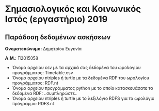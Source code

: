 # Σημασιολογικός και Κοινωνικός Ιστός (εργαστήριο) 2019
## Παράδοση δεδομένων ασκήσεων

**Ονοματεπώνυμο:** Δημητρίου Ευγενία

**Α.Μ.:** Π2015058

* Όνομα αρχείου csv με τα αρχικά σας δεδομένα του ωρολογίου προγράμματος: Timetable.csv
* Όνομα αρχείου ntriples ή turtle με τα δεδομένα RDF του ωρολογίου προγράμματος: RDF.nt
* Όνομα αρχείου προγράμματος python με το οποίο κατασκευάσατε τα δεδομένα RDF: ..συμπληρώστε..
* Όνομα αρχείου ntriples ή turtle με το λεξιλόγιο RDFS για το ωρολόγιο πρόγραμμα: RDFS.nt


